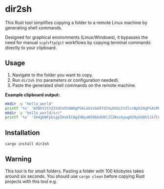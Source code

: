 # dir2sh

This Rust tool simplifies copying a folder to a remote Linux machine by generating shell commands.

Designed for graphical environments (Linux/Windows), it bypasses the need for manual `scp`/`sftp`/`git` workflows by copying terminal commands directly to your clipboard.  

## Usage

1. Navigate to the folder you want to copy.  
2. Run `dir2sh` (no parameters or configuration needed).  
3. Paste the generated shell commands on the remote machine.  

**Example clipboard output:**
```bash
mkdir -p "hello_world"
printf '%s' 'W3BhY2thZ2VdCm5hbWUgPSAiaGVsbG9fd29ybGQiCnZlcnNpb24gPSAiMC4xLjAiCmVkaXRpb24gPSAiMjAyNCIKCltkZXBlbmRlbmNpZXNdCg==' | base64 -d > "hello_world/Cargo.toml"
mkdir -p "hello_world/src"
printf '%s' 'Zm4gbWFpbigpIHsKICAgIHByaW50bG4hKCJIZWxsbywgd29ybGQhIik7Cn0K' | base64 -d > "hello_world/src/main.rs"
```

## Installation

```bash
cargo install dir2sh
```

## Warning

This tool is for small folders. Pasting a folder with 100 kilobytes takes around six seconds. You should use ```cargo clean``` before copying Rust projects with this tool e.g.
